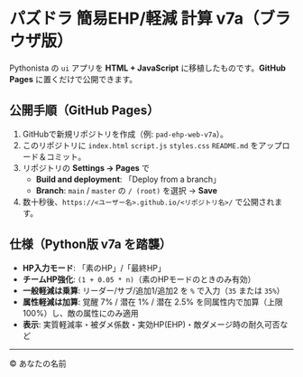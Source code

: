 # パズドラ 簡易EHP/軽減 計算 v7a（ブラウザ版）

Pythonista の `ui` アプリを **HTML + JavaScript** に移植したものです。**GitHub Pages** に置くだけで公開できます。

## 公開手順（GitHub Pages）

1. GitHubで新規リポジトリを作成（例: `pad-ehp-web-v7a`）。
2. このリポジトリに `index.html` `script.js` `styles.css` `README.md` をアップロード＆コミット。
3. リポジトリの **Settings → Pages** で  
   - **Build and deployment**: 「Deploy from a branch」  
   - **Branch**: `main` / `master` の `/ (root)` を選択 → **Save**
4. 数十秒後、`https://<ユーザー名>.github.io/<リポジトリ名>/` で公開されます。

## 仕様（Python版 v7a を踏襲）
- **HP入力モード**: 「素のHP」/「最終HP」
- **チームHP強化**: `(1 + 0.05 * n)`（素のHPモードのときのみ有効）
- **一般軽減は乗算**: リーダー/サブ/追加1/追加2 を `%` で入力（`35` または `35%`）
- **属性軽減は加算**: 覚醒 7% / 潜在 1% / 潜在 2.5% を同属性内で加算（上限 100%）し、敵の属性にのみ適用
- **表示**: 実質軽減率・被ダメ係数・実効HP(EHP)・敵ダメージ時の耐久可否など

---

© あなたの名前
